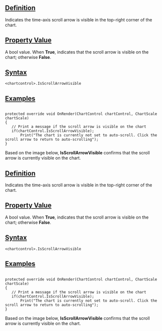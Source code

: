 ## [Definition](https://developer.ninjatrader.com/docs/desktop/isscrollarrowvisible\#definition)

Indicates the time-axis scroll arrow is visible in the top-right corner of the chart.

## [Property Value](https://developer.ninjatrader.com/docs/desktop/isscrollarrowvisible\#property-value)

A bool value. When **True**, indicates that the scroll arrow is visible on the chart; otherwise **False**.

## [Syntax](https://developer.ninjatrader.com/docs/desktop/isscrollarrowvisible\#syntax)

`<chartcontrol>.IsScrollArrowVisible`

## [Examples](https://developer.ninjatrader.com/docs/desktop/isscrollarrowvisible\#examples)

```jsx-150469391 csharp

protected override void OnRender(ChartControl chartControl, ChartScale chartScale)
{
   // Print a message if the scroll arrow is visible on the chart
   if(chartControl.IsScrollArrowVisible);
       Print("The chart is currently not set to auto-scroll. Click the scroll arrow to return to auto-scrolling");
}

```

Based on the image below, **IsScrollArrowVisible** confirms that the scroll arrow is currently visible on the chart.

## [Definition](https://developer.ninjatrader.com/docs/desktop/isscrollarrowvisible\#definition)

Indicates the time-axis scroll arrow is visible in the top-right corner of the chart.

## [Property Value](https://developer.ninjatrader.com/docs/desktop/isscrollarrowvisible\#property-value)

A bool value. When **True**, indicates that the scroll arrow is visible on the chart; otherwise **False**.

## [Syntax](https://developer.ninjatrader.com/docs/desktop/isscrollarrowvisible\#syntax)

`<chartcontrol>.IsScrollArrowVisible`

## [Examples](https://developer.ninjatrader.com/docs/desktop/isscrollarrowvisible\#examples)

```jsx-150469391 csharp

protected override void OnRender(ChartControl chartControl, ChartScale chartScale)
{
   // Print a message if the scroll arrow is visible on the chart
   if(chartControl.IsScrollArrowVisible);
       Print("The chart is currently not set to auto-scroll. Click the scroll arrow to return to auto-scrolling");
}

```

Based on the image below, **IsScrollArrowVisible** confirms that the scroll arrow is currently visible on the chart.